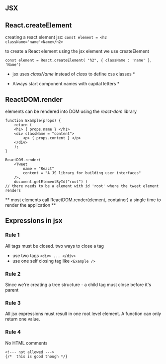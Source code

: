 ## JSX

## React.createElement

creating a react element 
jsx: `const element = <h2 className='name'>Name</h2>`

to create a React element using the jsx element we use createElement

`const element = React.createElement( "h2", {
	className : 'name'
	}, 'Name')`

* jsx uses _className_ instead of _class_ to define css classes *

* Always start component names with capital letters *

## ReactDOM.render 

elements can be rendered into DOM using the _react-dom_ library 

```
function Example(props) {
	return (
	<h1> { props.name } </h1>
	<div className = "content">
		<p> { props.content } </p>
	</div>
	);
}

ReactDOM.render(
	<Tweet 
		name = "React"
		content = "A JS library for building user interfaces"
	/>,
	document.getElementById("root") )
// there needs to be a element with id 'root' where the tweet element renders

```

** most elements call ReactDOM.render(element, container) a single time to render the application **

## Expressions in jsx

### Rule 1
All tags must be closed. two ways to close a tag
- use two tags `<div> ... </div>`
- use one self closing tag like ` <Example /> `

### Rule 2
Since we're creating a tree structure - a child tag must close before it's parent 

### Rule 3
All jsx expressions must result in one root level element. A function can only return one value.

### Rule 4
No HTML comments 
```
<!--- not allowed --->
{/*  this is good though */}
```


